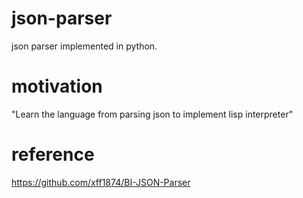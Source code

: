 # json-parser
json parser implemented in python.

# motivation
"Learn the language from parsing json to implement lisp interpreter"

# reference
https://github.com/xff1874/BI-JSON-Parser
